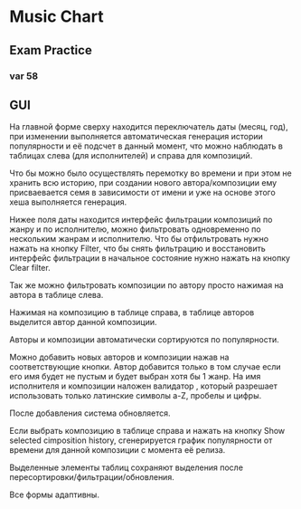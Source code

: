 # Music Chart
## Exam Practice
### var 58

## GUI

На главной форме сверху находится переключатель даты (месяц, год), при изменении выполняется автоматическая генерация истории популярности и её подсчет в данный момент, что можно наблюдать в таблицах слева (для исполнителей) и справа для композиций.

Что бы можно было осуществлять перемотку во времени и при этом не хранить всю историю, при создании нового автора/композиции ему присваевается семя в зависимости от имени и уже на основе этого хеша выполняется генерация.

Нижее поля даты находится интерфейс фильтрации композиций по жанру и по исполнителю, можно фильтровать одновременно по нескольким жанрам и исполнителю. Что бы отфильтровать нужно нажать на кнопку Filter, что бы снять фильтрацию и восстановить интерфейс фильтрации в начальное состояние нужно нажать на кнопку Clear filter.

Так же можно фильтровать композиции по автору просто нажимая на автора в таблице слева.

Нажимая на композицию в таблице справа, в таблице авторов выделится автор данной композиции.

Авторы и композиции автоматически сортируются по популярности.

Можно добавить новых авторов и композиции нажав на соответствующие кнопки. Автор добавится только в том случае если его имя будет не пустым и будет выбран хотя бы 1 жанр. На имя исполнителя и композиции наложен валидатор , который разрешает использовать только латинские символы a-Z, пробелы и цифры.

После добавления система обновляется.

Если выбрать композицию в таблице справа и нажать на кнопку Show selected cimposition history, сгенерируется график популярности от времени для данной композиции с момента её релиза. 

Выделенные элементы таблиц сохраняют выделения после пересортировки/фильтрации/обновления.

Все формы адаптивны.


